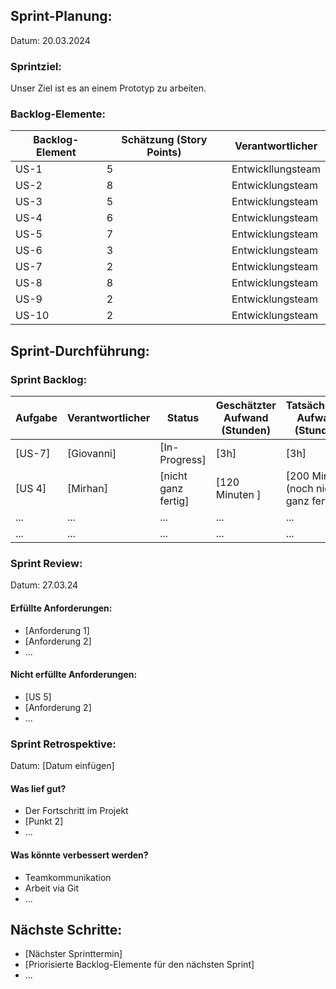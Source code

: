 ## Sprint-Planung:

Datum: 20.03.2024

### Sprintziel:

Unser Ziel ist es an einem Prototyp zu arbeiten.

### Backlog-Elemente:

| Backlog-Element | Schätzung (Story Points) | Verantwortlicher  |
| --------------- | ------------------------ | ----------------- |
| US-1            | 5                        | Entwickllungsteam |
| US-2            | 8                        | Entwicklungsteam  |
| US-3            | 5                        | Entwicklungsteam  |
| US-4            | 6                        | Entwicklungsteam  |
| US-5            | 7                        | Entwicklungsteam  |
| US-6            | 3                        | Entwicklungsteam  |
| US-7            | 2                        | Entwicklungsteam  |
| US-8            | 8                        | Entwicklungsteam  |
| US-9            | 2                        | Entwicklungsteam  |
| US-10           | 2                        | Entwicklungsteam  |

## Sprint-Durchführung:

### Sprint Backlog:

| Aufgabe     | Verantwortlicher   | Status        | Geschätzter Aufwand (Stunden) | Tatsächlicher Aufwand (Stunden) |
| ----------- | ------------------ | ------------- | ----------------------------- | ------------------------------- |
| [US-7]      | [Giovanni]         | [In-Progress] | [3h]                          | [3h]                            |
| [US 4] | [Mirhan] | [nicht ganz fertig]      | [120 Minuten ]         | [200 Minuten (noch nicht ganz fertig) ]         |
| ...         | ...                | ...           | ...                           | ...                             |
| ...         | ...                | ...           | ...                           | ...                             |

### Sprint Review:

Datum: 27.03.24

#### Erfüllte Anforderungen:

- [Anforderung 1]
- [Anforderung 2]
- ...

#### Nicht erfüllte Anforderungen:

- [US 5]
- [Anforderung 2]
- ...

### Sprint Retrospektive:

Datum: [Datum einfügen]

#### Was lief gut?

- Der Fortschritt im Projekt
- [Punkt 2]
- ...

#### Was könnte verbessert werden?

- Teamkommunikation
- Arbeit via Git
- ...

## Nächste Schritte:

- [Nächster Sprinttermin]
- [Priorisierte Backlog-Elemente für den nächsten Sprint]
- ...
